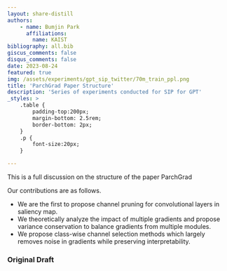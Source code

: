 ```yaml
---
layout: share-distill
authors: 
    - name: Bumjin Park
      affiliations:
        name: KAIST
bibliography: all.bib
giscus_comments: false
disqus_comments: false
date: 2023-08-24
featured: true
img: /assets/experiments/gpt_sip_twitter/70m_train_ppl.png
title: 'ParchGrad Paper Structure'
description: 'Series of experiments conducted for SIP for GPT'
_styles: >
    .table {
        padding-top:200px;
        margin-bottom: 2.5rem;
        border-bottom: 2px;
    }
    .p {
        font-size:20px;
    }

---
```


This is a full discussion on the structure of the paper ParchGrad 
 

Our contributions are as follows. 
* We are the first to propose channel pruning for convolutional layers in saliency map. 
* We theoretically analyze the impact of multiple gradients and propose variance conservation to balance gradients from multiple modules. 
* We propose class-wise channel selection methods which largely removes noise in gradients while preserving interpretability. 


### Original Draft 

